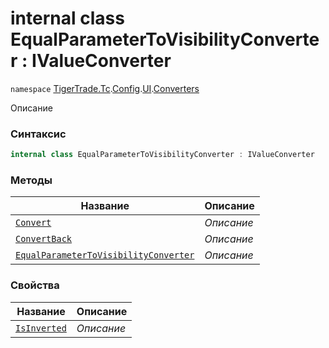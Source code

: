
# internal class EqualParameterToVisibilityConverter : IValueConverter
`namespace` [TigerTrade.Tc](../../../../TigerTrade.Tc.md).[Config](../../../../TigerTrade.Tc/Config.md).[UI](../../../../TigerTrade.Tc/Config/UI.md).[Converters](../../../../TigerTrade.Tc/Config/UI/Converters.md)



Описание

### Синтаксис
```csharp
internal class EqualParameterToVisibilityConverter : IValueConverter
```


### Методы
| Название | Описание |
| --- | --- |
| [`Convert`](./EqualParameterToVisibilityConverter.cs/Методы/Convert.md) | *Описание* |
| [`ConvertBack`](./EqualParameterToVisibilityConverter.cs/Методы/ConvertBack.md) | *Описание* |
| [`EqualParameterToVisibilityConverter`](./EqualParameterToVisibilityConverter.cs/Методы/EqualParameterToVisibilityConverter.md) | *Описание* |

### Свойства
| Название | Описание |
| --- | --- |
| [`IsInverted`](./EqualParameterToVisibilityConverter.cs/Свойства/IsInverted.md) | *Описание* |



